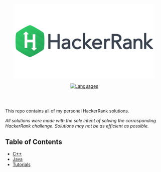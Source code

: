 <div align="center">
<img src="https://github.com/Vranjan7077/Code/blob/master/Hackerrank/logo.png" width="450" height="auto"/>

[![Languages](https://img.shields.io/badge/Languages-C%2B%2B%20%2C%20CSS%20%2C%20HTML%20%2C%20Java%20%2C%20Js%20%2C%20Python-blue)](https://github.com/Vranjan7077/Code/tree/master/Hackerrank)

</div>
</br>
</br>

This repo contains all of my personal HackerRank solutions.

*All solutions were made with the sole intent of solving the corresponding HackerRank challenge.  Solutions may not be as efficient as possible.*  

## Table of Contents <!-- omit in toc -->

- [C++](#c)
- [Java](#java)
- [Tutorials](#tutorials)
